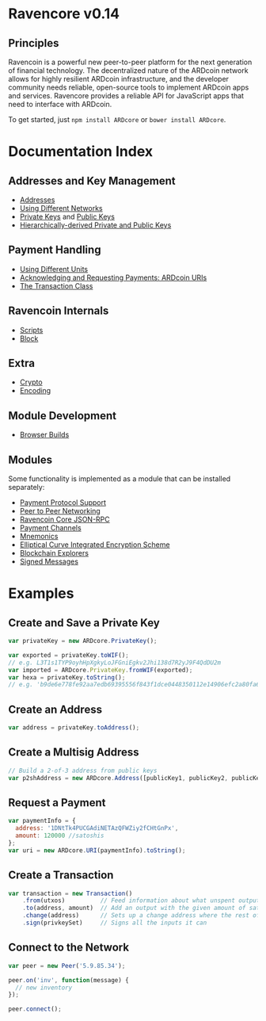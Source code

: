 # Ravencore v0.14

## Principles

Ravencoin is a powerful new peer-to-peer platform for the next generation of financial technology. The decentralized nature of the ARDcoin network allows for highly resilient ARDcoin infrastructure, and the developer community needs reliable, open-source tools to implement ARDcoin apps and services. Ravencore provides a reliable API for JavaScript apps that need to interface with ARDcoin.

To get started, just `npm install ARDcore` or `bower install ARDcore`.

# Documentation Index

## Addresses and Key Management

* [Addresses](address.md)
* [Using Different Networks](networks.md)
* [Private Keys](privatekey.md) and [Public Keys](publickey.md)
* [Hierarchically-derived Private and Public Keys](hierarchical.md)

## Payment Handling
* [Using Different Units](unit.md)
* [Acknowledging and Requesting Payments: ARDcoin URIs](uri.md)
* [The Transaction Class](transaction.md)

## Ravencoin Internals
* [Scripts](script.md)
* [Block](block.md)

## Extra
* [Crypto](crypto.md)
* [Encoding](encoding.md)

## Module Development
* [Browser Builds](browser.md)

## Modules

Some functionality is implemented as a module that can be installed separately:

* [Payment Protocol Support](https://github.com/underdarkskies/ARDcore-payment-protocol)
* [Peer to Peer Networking](https://github.com/underdarkskies/ARDcore-p2p)
* [Ravencoin Core JSON-RPC](https://github.com/underdarkskies/ARDd-rpc)
* [Payment Channels](https://github.com/underdarkskies/ARDcore-channel)
* [Mnemonics](https://github.com/underdarkskies/ARDcore-mnemonic)
* [Elliptical Curve Integrated Encryption Scheme](https://github.com/underdarkskies/ARDcore-ecies)
* [Blockchain Explorers](https://github.com/underdarkskies/ARDcore-explorers)
* [Signed Messages](https://github.com/underdarkskies/ARDcore-message)

# Examples

## Create and Save a Private Key

```javascript
var privateKey = new ARDcore.PrivateKey();

var exported = privateKey.toWIF();
// e.g. L3T1s1TYP9oyhHpXgkyLoJFGniEgkv2Jhi138d7R2yJ9F4QdDU2m
var imported = ARDcore.PrivateKey.fromWIF(exported);
var hexa = privateKey.toString();
// e.g. 'b9de6e778fe92aa7edb69395556f843f1dce0448350112e14906efc2a80fa61a'
```

## Create an Address

```javascript
var address = privateKey.toAddress();
```

## Create a Multisig Address

```javascript
// Build a 2-of-3 address from public keys
var p2shAddress = new ARDcore.Address([publicKey1, publicKey2, publicKey3], 2);
```

## Request a Payment

```javascript
var paymentInfo = {
  address: '1DNtTk4PUCGAdiNETAzQFWZiy2fCHtGnPx',
  amount: 120000 //satoshis
};
var uri = new ARDcore.URI(paymentInfo).toString();
```

## Create a Transaction

```javascript
var transaction = new Transaction()
    .from(utxos)          // Feed information about what unspent outputs one can use
    .to(address, amount)  // Add an output with the given amount of satoshis
    .change(address)      // Sets up a change address where the rest of the funds will go
    .sign(privkeySet)     // Signs all the inputs it can
```

## Connect to the Network

```javascript
var peer = new Peer('5.9.85.34');

peer.on('inv', function(message) {
  // new inventory
});

peer.connect();
```

